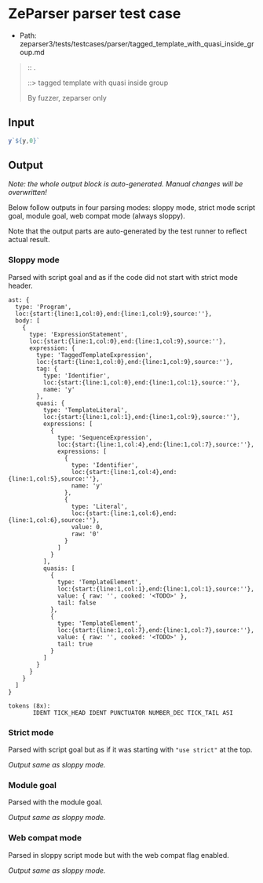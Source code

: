 # ZeParser parser test case

- Path: zeparser3/tests/testcases/parser/tagged_template_with_quasi_inside_group.md

> :: .
>
> ::> tagged template with quasi inside group
>
> By fuzzer, zeparser only


## Input

`````js
y`${y,0}`
`````

## Output

_Note: the whole output block is auto-generated. Manual changes will be overwritten!_

Below follow outputs in four parsing modes: sloppy mode, strict mode script goal, module goal, web compat mode (always sloppy).

Note that the output parts are auto-generated by the test runner to reflect actual result.

### Sloppy mode

Parsed with script goal and as if the code did not start with strict mode header.

`````
ast: {
  type: 'Program',
  loc:{start:{line:1,col:0},end:{line:1,col:9},source:''},
  body: [
    {
      type: 'ExpressionStatement',
      loc:{start:{line:1,col:0},end:{line:1,col:9},source:''},
      expression: {
        type: 'TaggedTemplateExpression',
        loc:{start:{line:1,col:0},end:{line:1,col:9},source:''},
        tag: {
          type: 'Identifier',
          loc:{start:{line:1,col:0},end:{line:1,col:1},source:''},
          name: 'y'
        },
        quasi: {
          type: 'TemplateLiteral',
          loc:{start:{line:1,col:1},end:{line:1,col:9},source:''},
          expressions: [
            {
              type: 'SequenceExpression',
              loc:{start:{line:1,col:4},end:{line:1,col:7},source:''},
              expressions: [
                {
                  type: 'Identifier',
                  loc:{start:{line:1,col:4},end:{line:1,col:5},source:''},
                  name: 'y'
                },
                {
                  type: 'Literal',
                  loc:{start:{line:1,col:6},end:{line:1,col:6},source:''},
                  value: 0,
                  raw: '0'
                }
              ]
            }
          ],
          quasis: [
            {
              type: 'TemplateElement',
              loc:{start:{line:1,col:1},end:{line:1,col:1},source:''},
              value: { raw: '', cooked: '<TODO>' },
              tail: false
            },
            {
              type: 'TemplateElement',
              loc:{start:{line:1,col:7},end:{line:1,col:7},source:''},
              value: { raw: '', cooked: '<TODO>' },
              tail: true
            }
          ]
        }
      }
    }
  ]
}

tokens (8x):
       IDENT TICK_HEAD IDENT PUNCTUATOR NUMBER_DEC TICK_TAIL ASI
`````

### Strict mode

Parsed with script goal but as if it was starting with `"use strict"` at the top.

_Output same as sloppy mode._

### Module goal

Parsed with the module goal.

_Output same as sloppy mode._

### Web compat mode

Parsed in sloppy script mode but with the web compat flag enabled.

_Output same as sloppy mode._
